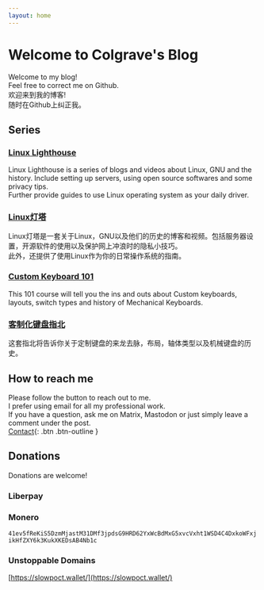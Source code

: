```yaml
---
layout: home
---
```

# Welcome to Colgrave's Blog
Welcome to my blog!  
Feel free to correct me on Github.  
欢迎来到我的博客!  
随时在Github上纠正我。 

## Series
### [**Linux Lighthouse**](/linux_lighthouse/)
Linux Lighthouse is a series of blogs and videos about Linux, GNU and the history. Include setting up servers, using open source softwares and some privacy tips.  
Further provide guides to use Linux operating system as your daily driver. 

### [Linux灯塔](/linux%E7%81%AF%E5%A1%94/)
Linux灯塔是一套关于Linux，GNU以及他们的历史的博客和视频。包括服务器设置，开源软件的使用以及保护网上冲浪时的隐私小技巧。  
此外，还提供了使用Linux作为你的日常操作系统的指南。

### [**Custom Keyboard 101**](/custom_keyboard_101/)
This 101 course will tell you the ins and outs about Custom keyboards, layouts, switch types and history of Mechanical Keyboards. 

### [客制化键盘指北](/%E5%AE%A2%E5%88%B6%E5%8C%96%E9%94%AE%E7%9B%98%E6%8C%87%E5%8C%97/)
这套指北将告诉你关于定制键盘的来龙去脉，布局，轴体类型以及机械键盘的历史。 

## How to reach me
Please follow the button to reach out to me.  
I prefer using email for all my professional work.  
If you have a question, ask me on Matrix, Mastodon or just simply leave a comment under the post.  
[Contact](https://hanqixu.com/contact/){: .btn .btn-outline }

## Donations
Donations are welcome!
### Liberpay
<script src="https://liberapay.com/Colgrave/widgets/button.js"></script>  

### Monero
`41ev5fReKiS5DzmMjastM31DMf3jpdsG9HRD62YxWcBdMxG5xvcVxht1WSD4C4DxkoWFxjikHfZXY6k3KukXKEDsAB4Nb1c`

### Unstoppable Domains
[https://slowpoct.wallet/](https://slowpoct.wallet/)